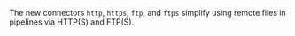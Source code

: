 The new connectors `http`, `https`, `ftp`, and `ftps` simplify using remote
files in pipelines via HTTP(S) and FTP(S).
